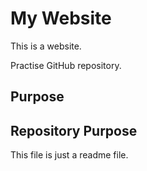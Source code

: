 # My Website
This is a website.

Practise GitHub repository.

## Purpose

## Repository Purpose

This file is just a readme file.

